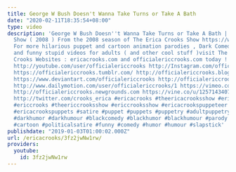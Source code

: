 ```yaml
---
title: George W Bush Doesn't Wanna Take Turns or Take A Bath
date: "2020-02-11T18:35:54+08:00"
type: video
description: 'George W Bush Doesn''t Wanna Take Turns or Take A Bath | The Erica Crooks
  Show ( 2008 ) From the 2008 season of The Erica Crooks Show https://www.youtube.com/playlist?list=PLJLbzpbdP5rl6qgOC8pY8Pe8HoN85-GC_
  For more hilarious puppet and cartoon animation parodies , Dark Comedy humor , satires
  and funny stupid videos for adults ( and other cool stuff )visit The Official Erica
  Crooks Websites : ericacrooks.com and officialericcrooks.com today ! http://facebook.com/officialericcrooks
  http://youtube.com/user/officialericcrooks http://Instagram.com/officialericcrooks/
  https://officialericcrooks.tumblr.com/ http://officialericcrooks.blogspot.com/ https://officialericcrooks.wordpress.com
  https://www.deviantart.com/officialericcrooks http://officialericcrooks.newgrounds.com/follow
  http://www.dailymotion.com/user/officialericcrooks/1 https://vimeo.com/officialericcrooks
  http://officialericcrooks.newgrounds.com https://vine.co/u/1257143407999610880 https://www.pinterest.com/officialec1/
  http://twitter.com/crooks_erica #ericacrooks #theericacrooksshow #ericacrooksshow
  #ericcrooks #theericcrooksshow #ericcrooksshow #ericacrookspuppeteer #ericacrookspuppet
  #ericacrookspuppets #satire #puppet #puppets #puppetry #adultpuppetry #darkcomedy
  #darkhumor #darkhumour #blackcomedy #blackhumor #blackhumour #parody #parodies #cartoons
  #cartoon #politicalsatire #funny #comedy #humor #humour #slapstick'
publishdate: "2019-01-03T01:00:02.000Z"
url: /ericacrooks/3fz2jwNw1rw/
providers:
  youtube:
    id: 3fz2jwNw1rw
---
```

